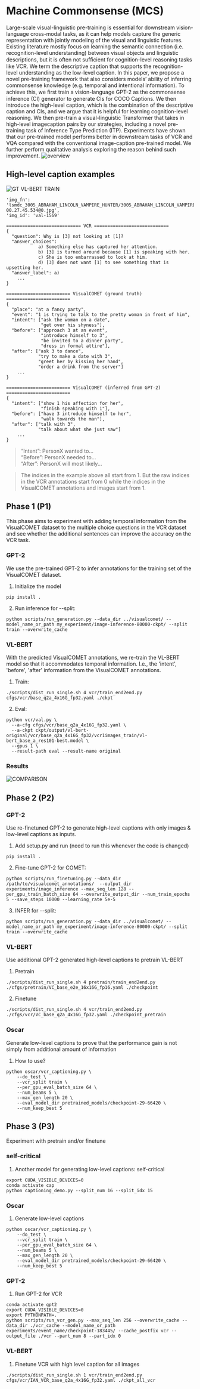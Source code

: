 # Machine Commonsense (MCS)
Large-scale visual-linguistic pre-training is essential for downstream vision-language cross-modal tasks, as it can help models capture the generic representation with jointly modeling of the visual and linguistic features. Existing literature mostly focus on learning the semantic connection (i.e. recognition-level understanding) between visual objects and linguistic descriptions, but it is often not sufﬁcient for cognition-level reasoning tasks like VCR. We term the descriptive caption that supports the recognition-level understanding as the low-level caption. In this paper, we propose a novel pre-training framework that also considers models’ ability of inferring commonsense knowledge (e.g. temporal and intentional information). To achieve this, we ﬁrst train a vision-language GPT-2 as the commonsense inference (CI) generator to generate CIs for COCO Captions. We then introduce the high-level caption, which is the combination of the descriptive caption and CIs, and we argue that it is helpful for learning cognition-level reasoning. We then pre-train a visual-linguistic Transformer that takes in high-level imagecaption pairs by our strategies, including a novel pre-training task of Inference Type Prediction (ITP). Experiments have shown that our pre-trained model performs better in downstream tasks of VCR and VQA compared with the conventional image-caption pre-trained model. We further perform qualitative analysis exploring the reason behind such improvement.
![overview](images/overview.png)

## High-level caption examples
![GT VL-BERT TRAIN](images/1569.png)
```
'img_fn': 'lsmdc_3005_ABRAHAM_LINCOLN_VAMPIRE_HUNTER/3005_ABRAHAM_LINCOLN_VAMPIRE_HUNTER_00.27.43.141-00.27.45.534@0.jpg',
'img_id': 'val-1569'

============================ VCR ============================
{
  "question": Why is [3] not looking at [1]?
  "answer_choices":
            a) Something else has captured her attention.
            b) [3] is turned around because [1] is speaking with her.
            c) She is too embarrassed to look at him.
            d) [3] does not want [1] to see something that is upsetting her.
  "answer_label": a)
    ...
}

======================== VisualCOMET (ground truth) ========================
{
  "place": "at a fancy party",
  "event": "1 is trying to talk to the pretty woman in front of him",
  "intent": ["ask the woman on a date",
             "get over his shyness"],
  "before": ["approach 3 at an event",
             "introduce himself to 3",
             "be invited to a dinner party",
             "dress in formal attire"],
  "after": ["ask 3 to dance",
            "try to make a date with 3",
            "greet her by kissing her hand",
            "order a drink from the server"]
    ...
}

======================== VisualCOMET (inferred from GPT-2) ========================
{
  "intent": ["show 1 his affection for her",
             "finish speaking with 1"],
  "before": ["have 3 introduce himself to her",
             "walk towards the man"],
  "after": ["talk with 3",
            "talk about what she just saw"]
    ...
}
```

> “Intent”:   PersonX wanted to…</br>
> “Before”: PersonX needed to…</br>
> “After”:    PersonX will most likely...</br>

> The indices in the example above all start from 1. But the raw indices in the VCR annotations start from 0 while the indices in the VisualCOMET annotations and images start from 1.


## Phase 1 (P1)
This phase aims to experiment with adding temporal information from the VisualCOMET dataset to the multiple choice questions in the VCR dataset and see whether the additional sentences can improve the accuracy on the VCR task.


### GPT-2
We use the pre-trained GPT-2 to infer annotations for the training set of the VisualCOMET dataset.

1. Initialize the model
```
pip install .
```

2. Run inference for --split:
```
python scripts/run_generation.py --data_dir ../visualcomet/ --model_name_or_path my_experiment/image-inference-80000-ckpt/ --split train --overwrite_cache
```

### VL-BERT
With the predicted VisualCOMET annotations, we re-train the VL-BERT model so that it accommodates temporal information. I.e., the 'intent', 'before', 'after' information from the VisualCOMET annotations.

1. Train:
```
./scripts/dist_run_single.sh 4 vcr/train_end2end.py cfgs/vcr/base_q2a_4x16G_fp32.yaml ./ckpt
```

2. Eval:
```
python vcr/val.py \
  --a-cfg cfgs/vcr/base_q2a_4x16G_fp32.yaml \
  --a-ckpt ckpt/output/vl-bert-original/vcr/base_q2a_4x16G_fp32/vcr1images_train/vl-bert_base_a_res101-best.model \
  --gpus 1 \
  --result-path eval --result-name original
```

### Results
<!-- When VL-BERT is trained with ground truth VisualCOMET annotations, we get about 3% increase in VCR accuracy: -->
<!-- #### Comparison -->
![COMPARISON](images/comparison.png)

<!-- ### Training set
![GT VL-BERT TRAIN](images/train_acc.png) -->

<!-- #### Validation Accuracy
![GT VL-BERT VAL](images/val_acc.png) -->


## Phase 2 (P2)
### GPT-2
Use re-finetuned GPT-2 to generate high-level captions with only images & low-level captions as inputs.

1. Add setup.py and run (need to run this whenever the code is changed)
```
pip install .
```

2. Fine-tune GPT-2 for COMET:
```
python scripts/run_finetuning.py --data_dir /path/to/visualcomet_annotations/  --output_dir experiments/image_inference --max_seq_len 128 --per_gpu_train_batch_size 64 --overwrite_output_dir --num_train_epochs 5 --save_steps 10000 --learning_rate 5e-5
```

3. INFER for --split:
```
python scripts/run_generation.py --data_dir ../visualcomet/ --model_name_or_path my_experiment/image-inference-80000-ckpt/ --split train --overwrite_cache
```

### VL-BERT
Use additional GPT-2 generated high-level captions to pretrain VL-BERT

1. Pretrain
```
./scripts/dist_run_single.sh 4 pretrain/train_end2end.py ./cfgs/pretrain/VC_base_e2e_16x16G_fp16.yaml ./checkpoint
```

2. Finetune
```
./scripts/dist_run_single.sh 4 vcr/train_end2end.py ./cfgs/vcr/VC_base_q2a_4x16G_fp32.yaml ./checkpoint_pretrain
```

### Oscar
Generate low-level captions to prove that the performance gain is not simply from additional amount of information
1. How to use?
```
python oscar/vcr_captioning.py \
    --do_test \
    --vcr_split train \
    --per_gpu_eval_batch_size 64 \
    --num_beams 5 \
    --max_gen_length 20 \
    --eval_model_dir pretrained_models/checkpoint-29-66420 \
    --num_keep_best 5
```

## Phase 3 (P3)
Experiment with pretrain and/or finetune

### self-critical
1. Another model for generating low-level captions: self-critical
```
export CUDA_VISIBLE_DEVICES=0
conda activate cap
python captioning_demo.py --split_num 16 --split_idx 15
```

### Oscar
1. Generate low-level captions
```
python oscar/vcr_captioning.py \
    --do_test \
    --vcr_split train \
    --per_gpu_eval_batch_size 64 \
    --num_beams 5 \
    --max_gen_length 20 \
    --eval_model_dir pretrained_models/checkpoint-29-66420 \
    --num_keep_best 5
```

### GPT-2
1. Run GPT-2 for VCR
```
conda activate gpt2
export CUDA_VISIBLE_DEVICES=0
export PYTHONPATH=.
python scripts/run_vcr_gen.py --max_seq_len 256 --overwrite_cache --data_dir ./vcr_cache --model_name_or_path experiments/event_name/checkpoint-183445/ --cache_postfix vcr --output_file ./vcr --part_num 8 --part_idx 0
```

### VL-BERT
1. Finetune VCR with high level caption for all images
```
./scripts/dist_run_single.sh 1 vcr/train_end2end.py cfgs/vcr/IAN_VCR_base_q2a_4x16G_fp32.yaml ./ckpt_all_vcr
```
